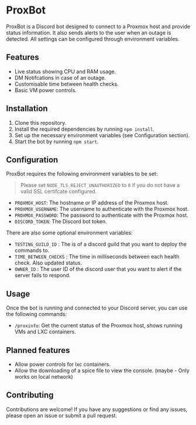 # ProxBot

ProxBot is a Discord bot designed to connect to a Proxmox host and provide status information. It also sends alerts to the user when an outage is detected. All settings can be configured through environment variables.

## Features

- Live status showing CPU and RAM usage.
- DM Notifcations in case of an outage.
- Customisable time between health checks.
- Basic VM power controls.

## Installation

1. Clone this repository.
2. Install the required dependencies by running `npm install`.
3. Set up the necessary environment variables (see Configuration section).
4. Start the bot by running `npm start`.

## Configuration

ProxBot requires the following environment variables to be set:

> Please set `NODE_TLS_REJECT_UNAUTHORIZED` to `0` if you do not have a valid SSL certifcate configured.

- `PROXMOX_HOST`: The hostname or IP address of the Proxmox host.
- `PROXMOX_USERNAME`: The username to authenticate with the Proxmox host.
- `PROXMOX_PASSWORD`: The password to authenticate with the Proxmox host.
- `DISCORD_TOKEN`: The Discord bot token.

There are also some optional environment variables:

- `TESTING_GUILD_ID` : The is of a discord guild that you want to deploy the commands to.
- `TIME_BETWEEN_CHECKS` : The time in milliseconds between each health check. Also updated status.
- `OWNER_ID` : The user ID of the discord user that you want to alert if the server fails to respond.

## Usage

Once the bot is running and connected to your Discord server, you can use the following commands:

- `/proxinfo`: Get the current status of the Proxmox host, shows running VMs and LXC containers.

## Planned features

- Allow power controls for lxc containers.
- Allow the downloading of a spice file to view the console. (maybe - Only works on local network)

## Contributing

Contributions are welcome! If you have any suggestions or find any issues, please open an issue or submit a pull request.
